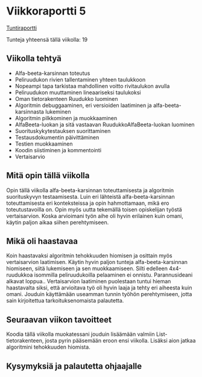 # Viikkoraportti 5

[Tuntiraportti](https://github.com/heidihas/tira-harjoitustyo/blob/master/Dokumentaatio/Tuntiraportti.md)

Tunteja yhteensä tällä viikolla: 19

## Viikolla tehtyä
- Alfa-beeta-karsinnan toteutus
- Peliruudukon rivien tallentaminen yhteen taulukkoon
- Nopeampi tapa tarkistaa mahdollinen voitto rivitaulukon avulla
- Peliruudukon muuttaminen lineaariseksi taulukoksi
- Oman tietorakenteen Ruudukko luominen
- Algoritmin debuggaaminen, eri versioiden laatiminen ja alfa-beeta-karsinnasta lukeminen
- Algoritmin pilkkominen ja muokkaaminen
- AlfaBeeta-luokan ja sitä vastaavan RuudukkoAlfaBeeta-luokan luominen
- Suorituskykytestauksen suorittaminen
- Testausdokumentin päivittäminen
- Testien muokkaaminen
- Koodin siistiminen ja kommentointi
- Vertaisarvio

## Mitä opin tällä viikolla
Opin tällä viikolla alfa-beeta-karsinnan toteuttamisesta ja algoritmin suorituskyvyn testaamisesta. Luin eri lähteistä alfa-beeta-karsinnan toteuttamisesta eri konteksteissa ja opin hahmottamaan, mikä ero toteutustavoilla on. Opin myös uutta tekemällä toisen opiskelijan työstä vertaisarvion. Koska arvioimani työn aihe oli hyvin erilainen kuin omani, käytin paljon aikaa siihen perehtymiseen.

## Mikä oli haastavaa
Koin haastavaksi algoritmin tehokkuuden hiomisen ja osittain myös vertaisarvion laatimisen. Käytin hyvin paljon tunteja alfa-beeta-karsinnan hiomiseen, siitä lukemiseen ja sen muokkaamiseen. Silti edelleen 4x4-ruudukkoa isommilla peliruudukoilla pelaaminen ei onnistu. Parannusideani alkavat loppua.. Vertaisarvion laatiminen puolestaan tuntui hieman haastavalta siksi, että arvioitava työ oli hyvin laaja ja tehty eri aiheesta kuin omani. Jouduin käyttämään useamman tunnin työhön perehtymiseen, jotta sain kirjoitettua tarkoituksenomaista palautetta.

## Seuraavan viikon tavoitteet
Koodia tällä viikolla muokatessani jouduin lisäämään valmiin List-tietorakenteen, josta pyrin pääsemään eroon ensi viikolla. Lisäksi aion jatkaa algoritmini tehokkuuden hiomista.

## Kysymyksiä ja palautetta ohjaajalle

